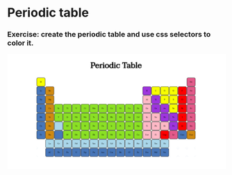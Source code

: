 # Periodic table
### Exercise: create the periodic table and use css selectors to color it.
![](./img/readme.png)

